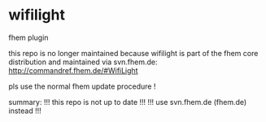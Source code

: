 # wifilight
fhem plugin

this repo is no longer maintained because wifilight is part of the fhem core distribution and maintained via svn.fhem.de:
http://commandref.fhem.de/#WifiLight

pls use the normal fhem update procedure !

summary:
!!! this repo is not up to date !!!
!!! use svn.fhem.de (fhem.de) instead !!!
